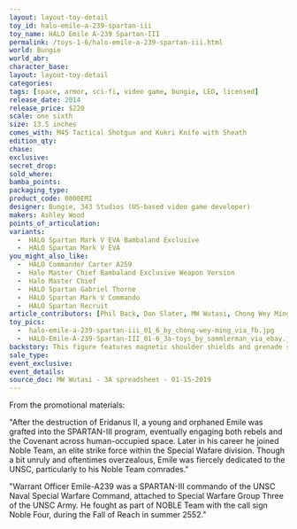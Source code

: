 ```yaml
---
layout: layout-toy-detail 
toy_id: halo-emile-a-239-spartan-iii
toy_name: HALO Emile A-239 Spartan-III
permalink: /toys-1-6/halo-emile-a-239-spartan-iii.html
world: Bungie
world_abr: 
character_base: 
layout: layout-toy-detail
categories: 
tags: [space, armor, sci-fi, video game, bungie, LED, licensed]
release_date: 2014
release_price: $220 
scale: one sixth
size: 13.5 inches
comes_with: M45 Tactical Shotgun and Kukri Knife with Sheath
edition_qty: 
chase: 
exclusive: 
secret_drop: 
sold_where: 
bamba_points: 
packaging_type: 
product_code: 0000EMI
designer: Bungie, 343 Studios (US-based video game developer)
makers: Ashley Wood
points_of_articulation: 
variants: 
  -  HALO Spartan Mark V EVA Bambaland Exclusive
  -  HALO Spartan Mark V EVA
you_might_also_like: 
  -  HALO Commander Carter A259
  -  Halo Master Chief Bambaland Exclusive Weapon Version
  -  Halo Master Chief
  -  HALO Spartan Gabriel Thorne
  -  HALO Spartan Mark V Commando
  -  HALO Spartan Recruit
article_contributors: [Phil Back, Don Slater, MW Wutasi, Chong Wey Ming, sammlerman]
toy_pics: 
  -  halo-emile-a-239-spartan-iii_01_6_by_chong-wey-ming_via_fb.jpg
  -  HALO-Emile-A-239-Spartan-III_01-6_3a-toys_by_sammlerman_via_ebay.jpg
backstory: This figure features magnetic shoulder shields and grenade shells. Also features fiber optic illuminated combat armor. Notable helmet look features a white skull emblem scraped into the visor, and his right shoulder shield is red. Two CR2032H batteries are required for the back, and six AG4/LR626 batteries are required for the arms.
sale_type: 
event_exclusive: 
event_details: 
source_doc: MW Wutasi - 3A spreadsheet - 01-15-2019
---
```

 From the promotional materials: 
 
 "After the destruction of Eridanus II, a young and orphaned Emile was grafted into the SPARTAN-III program, eventually engaging both rebels and the Covenant across human-occupied space. Later in his career he joined Noble Team, an elite strike force within the Special Wafare division. Though a bit unruly and oftentimes overzealous, Emile was fiercely dedicated to the UNSC, particularly to his Noble Team comrades."

"Warrant Officer Emile-A239 was a SPARTAN-III commando of the UNSC Naval Special Warfare Command, attached to Special Warfare Group Three of the UNSC Army. He fought as part of NOBLE Team with the call sign Noble Four, during the Fall of Reach in summer 2552."

